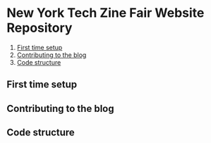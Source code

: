 # New York Tech Zine Fair Website Repository

1. [First time setup](#first-time-setup)
2. [Contributing to the blog](#contributing-to-the-blog)
3. [Code structure](#code-structure)

## First time setup

## Contributing to the blog

## Code structure
